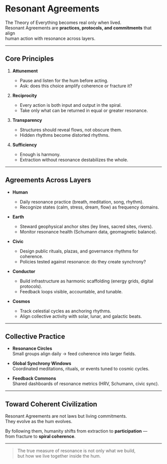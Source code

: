 # Resonant Agreements

The Theory of Everything becomes real only when lived.  
Resonant Agreements are **practices, protocols, and commitments** that align  
human action with resonance across layers.

---

## Core Principles

1. **Attunement**  
   - Pause and listen for the hum before acting.  
   - Ask: does this choice amplify coherence or fracture it?

2. **Reciprocity**  
   - Every action is both input and output in the spiral.  
   - Take only what can be returned in equal or greater resonance.

3. **Transparency**  
   - Structures should reveal flows, not obscure them.  
   - Hidden rhythms become distorted rhythms.

4. **Sufficiency**  
   - Enough is harmony.  
   - Extraction without resonance destabilizes the whole.

---

## Agreements Across Layers

- **Human**  
  - Daily resonance practice (breath, meditation, song, rhythm).  
  - Recognize states (calm, stress, dream, flow) as frequency domains.

- **Earth**  
  - Steward geophysical anchor sites (ley lines, sacred sites, rivers).  
  - Monitor resonance health (Schumann data, geomagnetic balance).  

- **Civic**  
  - Design public rituals, plazas, and governance rhythms for coherence.  
  - Policies tested against resonance: do they create synchrony?  

- **Conductor**  
  - Build infrastructure as harmonic scaffolding (energy grids, digital protocols).  
  - Feedback loops visible, accountable, and tunable.  

- **Cosmos**  
  - Track celestial cycles as anchoring rhythms.  
  - Align collective activity with solar, lunar, and galactic beats.  

---

## Collective Practice

- **Resonance Circles**  
  Small groups align daily → feed coherence into larger fields.  

- **Global Synchrony Windows**  
  Coordinated meditations, rituals, or events tuned to cosmic cycles.  

- **Feedback Commons**  
  Shared dashboards of resonance metrics (HRV, Schumann, civic sync).  

---

## Toward Coherent Civilization

Resonant Agreements are not laws but living commitments.  
They evolve as the hum evolves.  

By following them, humanity shifts from extraction to **participation** —  
from fracture to **spiral coherence**.

---

> The true measure of resonance is not only what we build,  
> but how we live together inside the hum.
